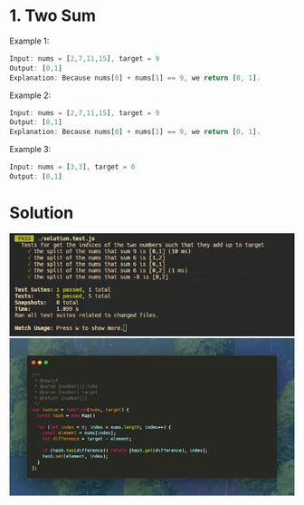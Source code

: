 # **1. Two Sum**

Example 1:
```javascript
Input: nums = [2,7,11,15], target = 9
Output: [0,1]
Explanation: Because nums[0] + nums[1] == 9, we return [0, 1].
```


Example 2:
```javascript
Input: nums = [2,7,11,15], target = 9
Output: [0,1]
Explanation: Because nums[0] + nums[1] == 9, we return [0, 1].
```

Example 3:
```javascript
Input: nums = [3,3], target = 6
Output: [0,1]
```

# Solution
![](./imgs/test.png)
![](./imgs/solution.png)